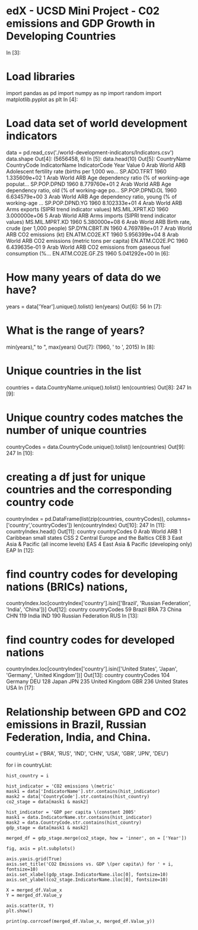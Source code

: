 # edX - UCSD Mini Project - C02 emissions and GDP Growth in Developing Countries
In [3]:
# Load libraries
import pandas as pd
import numpy as np
import random
import matplotlib.pyplot as plt
In [4]:
# Load data set of world development indicators
data = pd.read_csv('./world-development-indicators/Indicators.csv')
data.shape
Out[4]:
(5656458, 6)
In [5]:
data.head(10)
Out[5]:
CountryName	CountryCode	IndicatorName	IndicatorCode	Year	Value
0	Arab World	ARB	Adolescent fertility rate (births per 1,000 wo...	SP.ADO.TFRT	1960	1.335609e+02
1	Arab World	ARB	Age dependency ratio (% of working-age populat...	SP.POP.DPND	1960	8.779760e+01
2	Arab World	ARB	Age dependency ratio, old (% of working-age po...	SP.POP.DPND.OL	1960	6.634579e+00
3	Arab World	ARB	Age dependency ratio, young (% of working-age ...	SP.POP.DPND.YG	1960	8.102333e+01
4	Arab World	ARB	Arms exports (SIPRI trend indicator values)	MS.MIL.XPRT.KD	1960	3.000000e+06
5	Arab World	ARB	Arms imports (SIPRI trend indicator values)	MS.MIL.MPRT.KD	1960	5.380000e+08
6	Arab World	ARB	Birth rate, crude (per 1,000 people)	SP.DYN.CBRT.IN	1960	4.769789e+01
7	Arab World	ARB	CO2 emissions (kt)	EN.ATM.CO2E.KT	1960	5.956399e+04
8	Arab World	ARB	CO2 emissions (metric tons per capita)	EN.ATM.CO2E.PC	1960	6.439635e-01
9	Arab World	ARB	CO2 emissions from gaseous fuel consumption (%...	EN.ATM.CO2E.GF.ZS	1960	5.041292e+00
In [6]:
# How many years of data do we have?
years = data['Year'].unique().tolist()
len(years)
Out[6]:
56
In [7]:
# What is the range of years?
min(years)," to ", max(years)
Out[7]:
(1960, ' to ', 2015)
In [8]:
# Unique countries in the list
countries = data.CountryName.unique().tolist()
len(countries)
Out[8]:
247
In [9]:
# Unique country codes matches the number of unique countries
countryCodes = data.CountryCode.unique().tolist()
len(countries)
Out[9]:
247
In [10]:
# creating a df just for unique countries and the corresponding country code
countryIndex = pd.DataFrame(list(zip(countries, countryCodes)), columns=['country','countryCodes'])
len(countryIndex)
Out[10]:
247
In [11]:
countryIndex.head()
Out[11]:
country	countryCodes
0	Arab World	ARB
1	Caribbean small states	CSS
2	Central Europe and the Baltics	CEB
3	East Asia & Pacific (all income levels)	EAS
4	East Asia & Pacific (developing only)	EAP
In [12]:
# find country codes for developing nations (BRICs) nations,
countryIndex.loc[countryIndex['country'].isin(['Brazil', 'Russian Federation', 'India', 'China'])]
Out[12]:
country	countryCodes
59	Brazil	BRA
73	China	CHN
119	India	IND
190	Russian Federation	RUS
In [13]:
# find country codes for developed nations
countryIndex.loc[countryIndex['country'].isin(['United States', 'Japan', 'Germany', 'United Kingdom'])]
Out[13]:
country	countryCodes
104	Germany	DEU
128	Japan	JPN
235	United Kingdom	GBR
236	United States	USA
In [17]:
# Relationship between GPD and CO2 emissions in Brazil, Russian Federation, India, and China.
countryList = ('BRA', 'RUS', 'IND', 'CHN', 'USA', 'GBR', 'JPN', 'DEU')

for i in countryList:
    
    hist_country = i
    
    hist_indicator = 'CO2 emissions \(metric'
    mask1 = data['IndicatorName'].str.contains(hist_indicator)
    mask2 = data['CountryCode'].str.contains(hist_country)
    co2_stage = data[mask1 & mask2]
    
    hist_indicator = 'GDP per capita \(constant 2005'
    mask1 = data.IndicatorName.str.contains(hist_indicator)
    mask2 = data.CountryCode.str.contains(hist_country)
    gdp_stage = data[mask1 & mask2]
    
    merged_df = gdp_stage.merge(co2_stage, how = 'inner', on = ['Year'])
    
    fig, axis = plt.subplots()

    axis.yaxis.grid(True)
    axis.set_title('CO2 Emissions vs. GDP \(per capita\) for ' + i, fontsize=10)
    axis.set_xlabel(gdp_stage.IndicatorName.iloc[0], fontsize=10)
    axis.set_ylabel(co2_stage.IndicatorName.iloc[0], fontsize=10)

    X = merged_df.Value_x
    Y = merged_df.Value_y

    axis.scatter(X, Y)
    plt.show()

    print(np.corrcoef(merged_df.Value_x, merged_df.Value_y))
